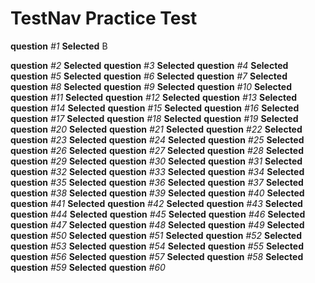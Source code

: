 # TestNav Practice Test
__question__ _#1_ 
	__Selected__ B
	
__question__ _#2_ 
	__Selected__ 
__question__ _#3_ 
	__Selected__ 
__question__ _#4_ 
	__Selected__ 
__question__ _#5_ 
	__Selected__ 
__question__ _#6_ 
	__Selected__ 
__question__ _#7_ 
	__Selected__ 
__question__ _#8_ 
	__Selected__ 
__question__ _#9_ 
	__Selected__ 
__question__ _#10_ 
	__Selected__ 
__question__ _#11_ 
	__Selected__ 
__question__ _#12_ 
	__Selected__ 
__question__ _#13_ 
	__Selected__ 
__question__ _#14_ 
	__Selected__ 
__question__ _#15_ 
	__Selected__ 
__question__ _#16_ 
	__Selected__ 
__question__ _#17_ 
	__Selected__ 
__question__ _#18_ 
	__Selected__ 
__question__ _#19_ 
	__Selected__ 
__question__ _#20_ 
	__Selected__ 
__question__ _#21_ 
	__Selected__ 
__question__ _#22_ 
	__Selected__ 
__question__ _#23_ 
	__Selected__ 
__question__ _#24_ 
	__Selected__ 
__question__ _#25_ 
	__Selected__ 
__question__ _#26_ 
	__Selected__ 
__question__ _#27_ 
	__Selected__ 
__question__ _#28_ 
	__Selected__ 
__question__ _#29_ 
	__Selected__ 
__question__ _#30_ 
	__Selected__ 
__question__ _#31_ 
	__Selected__ 
__question__ _#32_ 
	__Selected__ 
__question__ _#33_ 
	__Selected__ 
__question__ _#34_ 
	__Selected__ 
__question__ _#35_ 
	__Selected__ 
__question__ _#36_ 
	__Selected__ 
__question__ _#37_ 
	__Selected__ 
__question__ _#38_ 
	__Selected__ 
__question__ _#39_ 
	__Selected__ 
__question__ _#40_ 
	__Selected__ 
__question__ _#41_ 
	__Selected__ 
__question__ _#42_ 
	__Selected__ 
__question__ _#43_ 
	__Selected__ 
__question__ _#44_ 
	__Selected__ 
__question__ _#45_ 
	__Selected__ 
__question__ _#46_ 
	__Selected__ 
__question__ _#47_ 
	__Selected__ 
__question__ _#48_ 
	__Selected__ 
__question__ _#49_ 
	__Selected__ 
__question__ _#50_ 
	__Selected__ 
__question__ _#51_ 
	__Selected__ 
__question__ _#52_ 
	__Selected__ 
__question__ _#53_ 
	__Selected__ 
__question__ _#54_ 
	__Selected__ 
__question__ _#55_ 
	__Selected__ 
__question__ _#56_ 
	__Selected__ 
__question__ _#57_ 
	__Selected__ 
__question__ _#58_ 
	__Selected__ 
__question__ _#59_ 
	__Selected__ 
__question__ _#60_ 